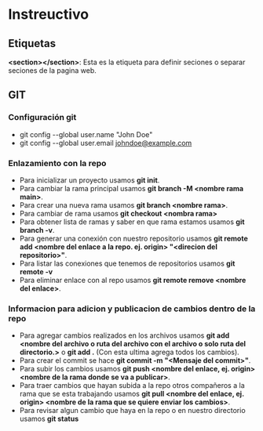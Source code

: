 # Instreuctivo

## Etiquetas

**\<section>\</section>**: Esta es la etiqueta para definir seciones o separar seciones de la pagina web.

## GIT

### Configuración git 

- git config --global user.name "John Doe"
- git config --global user.email johndoe@example.com

### Enlazamiento con la repo
- Para inicializar un proyecto usamos **git init**.
- Para cambiar la rama principal usamos **git branch -M \<nombre rama main>**.
- Para crear una nueva rama usamos **git branch \<nombre rama>**.
- Para cambiar de rama usamos **git checkout \<nombra rama>**
- Para obtener lista de ramas y saber en que rama estamos usamos **git branch -v**.
- Para generar una conexión con nuestro repositorio usamos **git remote add \<nombre del enlace a la repo. ej. origin> "\<direcion del repositorio>"**.
- Para listar las conexiones que tenemos de repositorios usamos **git remote -v**
- Para eliminar enlace con al repo usamos **git remote remove \<nombre del enlace>**.

### Informacion para adicion y publicacion de cambios dentro de la repo

- Para agregar cambios realizados en los archivos usamos **git add \<nombre del archivo o ruta del archivo con el archivo o solo ruta del directorio.>** o **git add .** (Con esta ultima agrega todos los cambios).
- Para crear el commit se hace **git commit -m "\<Mensaje del commit>"**.
- Para subir los cambios usamos **git push \<nombre del enlace, ej. origin> \<nombre de la rama donde se va a publicar>**.
- Para traer cambios que hayan subida a la repo otros compañeros a la rama que se esta trabajando usamos **git pull \<nombre del enlace, ej. origin> \<nombre de la rama que se quiere enviar los cambios>**.
- Para revisar algun cambio que haya en la repo o en nuestro directorio usamos **git status**